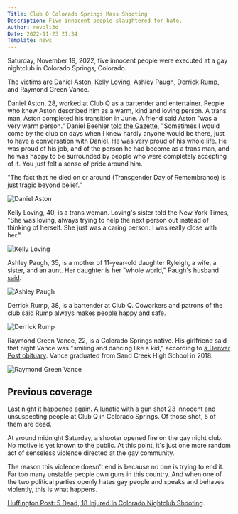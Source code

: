 ```yaml
---
Title: Club Q Colorado Springs Mass Shooting
Description: Five innocent people slaughtered for hate.
Author: revolt3d
Date: 2022-11-23 21:34
Template: news
---
```

Saturday, November 19, 2022, five innocent people were executed at a gay nightclub in Colorado Springs, Colorado.

The victims are Daniel Aston, Kelly Loving, Ashley Paugh, Derrick Rump, and Raymond Green Vance.

Daniel Aston, 28, worked at Club Q as a bartender and entertainer. People who knew Aston described him as a warm, kind and loving person. A trans man, Aston completed his transition in June. A friend said Aston "was a very warm person." Daniel Beehler [told the Gazette](https://gazette.com/news/club-q-victim-daniel-aston-drag-king-bartender-was-the-best-version-of-heaven/article_fe5cb4ec-6aa9-11ed-a7e6-0f796caaf928.html), "Sometimes I would come by the club on days when I knew hardly anyone would be there, just to have a conversation with Daniel. He was very proud of his whole life. He was proud of his job, and of the person he had become as a trans man, and he was happy to be surrounded by people who were completely accepting of it. You just felt a sense of pride around him.

"The fact that he died on or around (Transgender Day of Remembrance) is just tragic beyond belief."

![Daniel Aston](%assets_url%/daniel-aston.jpg)

Kelly Loving, 40, is a trans woman. Loving's sister told the New York Times, "She was loving, always trying to help the next person out instead of thinking of herself. She just was a caring person. I was really close with her."

![Kelly Loving](%assets_url%/kelly-loving.jpg)

Ashley Paugh, 35, is a mother of 11-year-old daughter Ryleigh, a wife, a sister, and an aunt. Her daughter is her "whole world," Paugh's husband [said](https://www.denverpost.com/2022/11/21/club-q-shooting-victim-ashley-paugh-obit/).

![Ashley Paugh](%assets_url%/ashley-paugh.jpg)

Derrick Rump, 38, is a bartender at Club Q. Coworkers and patrons of the club said Rump always makes people happy and safe.

![Derrick Rump](%assets_url%/derrick-rump.jpg)

Raymond Green Vance, 22, is a Colorado Springs native. His girlfriend said that night Vance was "smiling and dancing like a kid," according to [a Denver Post obituary](https://www.denverpost.com/2022/11/21/club-q-shooting-victim-raymond-green-vance-obit/). Vance graduated from Sand Creek High School in 2018.

![Raymond Green Vance](%assets_url%/raymond-green-vance.jpg)

## Previous coverage
Last night it happened again. A lunatic with a gun shot 23 innocent and unsuspecting people at Club Q in Colorado Springs. Of those shot, 5 of them are dead.

At around midnight Saturday, a shooter opened fire on the gay night club. No motive is yet known to the public. At this point, it's just one more random act of senseless violence directed at the gay community. 

The reason this violence doesn't end is because no one is trying to end it. Far too many unstable people own guns in this country. And when one of the two political parties openly hates gay people and speaks and behaves violently, this is what happens.

[Huffington Post: 5 Dead, 18 Injured In Colorado Nightclub Shooting](https://www.huffpost.com/entry/club-q-colorado-springs-shooting_n_637a0ba0e4b0c57396217343).